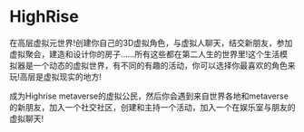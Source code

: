# HighRise


在高层虚拟元世界!创建你自己的3D虚拟角色，与虚拟人聊天，结交新朋友，参加虚拟聚会，建造和设计你的房子……所有这些都在第二人生的世界里!这个生活模拟器是一个动态的虚拟世界，有不同的有趣的活动，你可以选择你最喜欢的角色来玩!高层是虚拟现实的地方!

成为Highrise metaverse的虚拟公民，然后你会遇到来自世界各地和metaverse的新朋友，加入一个社交社区，创建和主持一个活动，加入一个在娱乐室与朋友的虚拟聊天!
